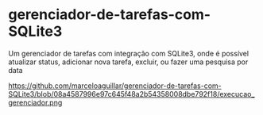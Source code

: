 # gerenciador-de-tarefas-com-SQLite3
Um gerenciador de tarefas com integração com SQLite3, onde é possível atualizar status, adicionar nova tarefa, excluir, ou fazer uma pesquisa por data

https://github.com/marceloaguillar/gerenciador-de-tarefas-com-SQLite3/blob/08a4587996e97c645f48a2b54358008dbe792f18/execucao_gerenciador.png
